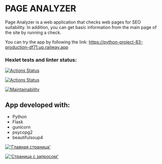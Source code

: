 # PAGE ANALYZER

Page Analyzer is a web application that checks web pages for SEO suitability.
In addition, you can get basic information from the main page of the site by running a check.

You can try the app by following the link:
https://python-project-83-production-df71.up.railway.app

### Hexlet tests and linter status:
[![Actions Status](https://github.com/Makeev095/python-project-83/workflows/hexlet-check/badge.svg)](https://github.com/Makeev095/python-project-83/actions)

[![Actions Status](https://github.com/Makeev095/python-project-83/workflows/my_check/badge.svg)](https://github.com/Makeev095/python-project-83/actions)

[![Maintainability](https://api.codeclimate.com/v1/badges/c275e15046e7cb6fd0a5/maintainability)](https://codeclimate.com/github/Makeev095/python-project-83/maintainability)

## App developed with:
* Python
* Flask
* gunicorn
* psycopg2
* beautifulsoup4

[!['Главная страница'](https://i.postimg.cc/prQJtC1x/2023-02-23-18-48-50.png)](https://postimg.cc/FkRLyy4n)

[!['Страница с запросом'](https://i.postimg.cc/pVKZ8VV7/2023-02-23-18-49-50.png)](https://postimg.cc/QVx1Z3Tk)

